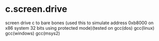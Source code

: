 # c.screen.drive
screen drive c to bare bones (used this to simulate address 0xb8000 on x86 system 32 bits using protected mode)(tested on gcc(dos) gcc(linux) gcc(windows) gcc(msys2)
